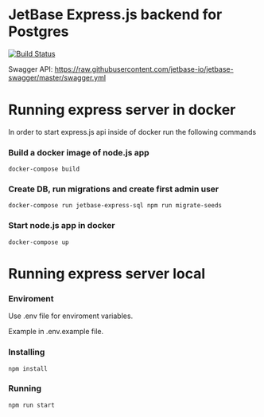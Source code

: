# JetBase Express.js backend for Postgres

[![Build Status](https://travis-ci.org/jetbase-io/jetbase-express-sql.svg?branch=test)](https://travis-ci.org/jetbase-io/jetbase-express-sql)

Swagger API: https://raw.githubusercontent.com/jetbase-io/jetbase-swagger/master/swagger.yml

# Running express server in docker

In order to start express.js api inside of docker run the following commands

### Build a docker image of node.js app

```
docker-compose build
```

### Create DB, run migrations and create first admin user

```
docker-compose run jetbase-express-sql npm run migrate-seeds
```

### Start node.js app in docker

```
docker-compose up
```

# Running express server local

### Enviroment

Use .env file for enviroment variables.

Example in .env.example file.

### Installing

```
npm install
```

### Running

```
npm run start
```
